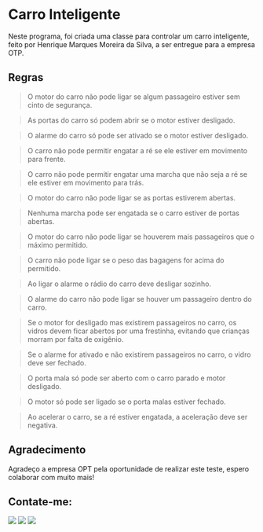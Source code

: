 # Carro Inteligente

Neste programa, foi criada uma classe para controlar um carro inteligente, feito por Henrique Marques Moreira da Silva, a ser entregue para a empresa OTP.

## Regras

>O motor do carro não pode ligar se algum passageiro estiver sem cinto de segurança.

>As portas do carro só podem abrir se o motor estiver desligado.

>O alarme do carro só pode ser ativado se o motor estiver desligado.

>O carro não pode permitir engatar a ré se ele estiver em movimento para frente.

>O carro não pode permitir engatar uma marcha que não seja a ré se ele estiver em movimento para trás.

>O motor do carro não pode ligar se as portas estiverem abertas.

>Nenhuma marcha pode ser engatada se o carro estiver de portas abertas.

>O motor do carro não pode ligar se houverem mais passageiros que o máximo permitido.

>O carro não pode ligar se o peso das bagagens for acima do permitido.

>Ao ligar o alarme o rádio do carro deve desligar sozinho.

>O alarme do carro não pode ligar se houver um passageiro dentro do carro.

>Se o motor for desligado mas existirem passageiros no carro, os vidros devem ficar abertos por uma frestinha, evitando que crianças morram por falta de oxigênio.

>Se o alarme for ativado e não existirem passageiros no carro, o vidro deve ser fechado.

>O porta mala só pode ser aberto com o carro parado e motor desligado.

>O motor só pode ser ligado se o porta malas estiver fechado.

>Ao acelerar o carro, se a ré estiver engatada, a aceleração deve ser negativa.

## Agradecimento

Agradeço a empresa OPT pela oportunidade de realizar este teste, espero colaborar com muito mais!

## Contate-me:

<div>
<a href = "mailto:henrique.marquesmoreira@gmail.com"><img src="https://img.shields.io/badge/Gmail-D14836?style=for-the-badge&logo=gmail&logoColor=white" target="_blank"></a>
<a href="https://www.linkedin.com/in/henriquemmsilva/" target="_blank"><img src="https://img.shields.io/badge/-LinkedIn-%230077B5?style=for-the-badge&logo=linkedin&logoColor=white" target="_blank"></a> 
<a href="https://instagram.com/henriqm_" target="_blank"><img src="https://img.shields.io/badge/-Instagram-%23E4405F?style=for-the-badge&logo=instagram&logoColor=white" target="_blank"></a>
  </div>
